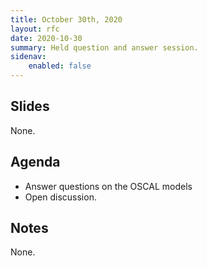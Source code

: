 ```yaml
---
title: October 30th, 2020
layout: rfc
date: 2020-10-30
summary: Held question and answer session.
sidenav:
    enabled: false
---
```


## Slides

None.

## Agenda

- Answer questions on the OSCAL models
- Open discussion.

## Notes

None.
